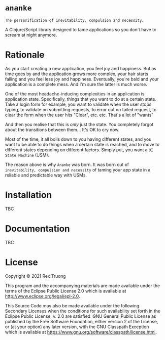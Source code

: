 # `ananke`

```
The personification of inevitability, compulsion and necessity.
```

A Clojure/Script library designed to tame applications so you don't have to scream at night anymore.

# Rationale
As you start creating a new application, you feel joy and happiness. But as time goes by and the application grows more complex, your hair starts falling and you feel less joy and happiness. Eventually, you're bald and your application is a complete mess. And I'm sure the latter is much worse.

One of the most headache-inducing complexities in an application is application state. Specifically, things that you want to do at a certain state. Take a login form for example, you want to validate when the user stops typing, to validate on submitting requests, to error out on failed request, to clear the form when the user hits "Clear", etc. etc. That's a lot of "wants"

And then you realise that this is _only_ just the state. You completely forgot about the transitions between them... It's OK to cry now.

Most of the time, it all boils down to you having different states, and you want to be able to do things when a certain state is reached, and to move to different states depending on different factors. Simply put, you want a `UI State Machine` (USM).

The reason above is why `Ananke` was born. It was born out of `inevitability, compulsion and necessity` of taming your app state in a reliable and predictable way with USMs.

# Installation
TBC

# Documentation
TBC

# License

Copyright © 2021 Rex Truong

This program and the accompanying materials are made available under the
terms of the Eclipse Public License 2.0 which is available at
http://www.eclipse.org/legal/epl-2.0.

This Source Code may also be made available under the following Secondary
Licenses when the conditions for such availability set forth in the Eclipse
Public License, v. 2.0 are satisfied: GNU General Public License as published by
the Free Software Foundation, either version 2 of the License, or (at your
option) any later version, with the GNU Classpath Exception which is available
at https://www.gnu.org/software/classpath/license.html.
